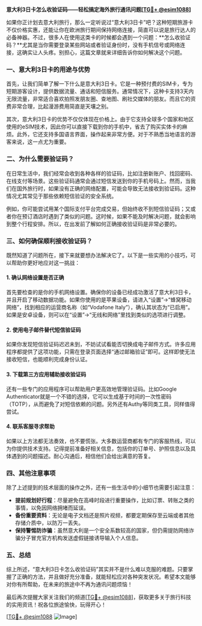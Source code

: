 **意大利3日卡怎么收验证码——轻松搞定海外旅行通讯问题[[TG💪+ @esim1088](https://t.me/s/esim1088)]**

如果你正计划去意大利旅行，那么一定听说过“意大利3日卡”吧？这种短期旅游卡不仅价格实惠，还能让你在欧洲旅行期间保持网络连接，简直可以说是旅行达人的必备神器。不过，很多人在使用这类卡的时候都会遇到一个问题：**怎么收验证码？**尤其是当你需要登录某些网站或者验证身份时，没有手机信号或网络连接，这确实让人头疼。别担心，这篇文章就来详细告诉你如何解决这个问题。

### 一、意大利3日卡的用途与优势

首先，让我们简单了解一下什么是意大利3日卡。它是一种预付费的SIM卡，专为短期游客设计，提供数据流量、通话和短信服务。通常情况下，这种卡支持3天内无限流量，非常适合喜欢拍照发朋友圈、查地图、刷社交媒体的朋友。而且它的资费非常合理，比起漫游费用简直是天壤之别。

其次，意大利3日卡的优势不仅仅体现在价格上。由于它支持全球多个国家和地区使用的eSIM技术，因此你可以直接下载到你的手机中，省去了购买实体卡的麻烦。此外，它还支持多国语言界面，操作起来非常方便。对于不熟悉当地语言的游客来说，这一点尤为重要。

### 二、为什么需要验证码？

在日常生活中，我们经常会收到各种各样的验证码，比如注册新账户、找回密码、在线支付等场景。这些验证码通常会通过短信发送到你的手机号码上。然而，当我们在国外旅行时，如果没有正确的网络配置，可能会导致无法接收到验证码。这种情况尤其常见于那些依赖短信验证的安全系统。

例如，你可能尝试用某个国际支付平台完成交易，但始终收不到短信验证码；又或者你在预订酒店时遇到了类似的问题。这时候，如果不能及时解决问题，就会影响到整个行程安排。所以，在出发前了解如何正确接收验证码是非常必要的。

### 三、如何确保顺利接收验证码？

既然知道了问题所在，接下来就要想办法解决它了。以下是一些实用的小技巧，可以帮助你更好地应对这一挑战：

#### 1. 确认网络设置是否正确
首先要检查的是你的手机网络设置。确保你的设备已经成功激活了意大利3日卡，并且开启了移动数据功能。如果你使用的是苹果设备，请进入“设置”->“蜂窝移动网络”，找到相应的运营商名称（如“Vodafone Italy”），确认其状态为“已启用”。如果是安卓设备，则可以在“设置”->“无线和网络”里找到类似的选项进行调整。

#### 2. 使用电子邮件替代短信验证码
如果你发现短信验证码迟迟未到，不妨试试看能否切换成电子邮件方式。许多应用程序都提供了这项功能，只需在登录页面选择“通过邮箱验证”即可。这样即使无法接收短信，也能顺利完成身份认证。

#### 3. 下载第三方应用辅助接收验证码
还有一些专门的应用程序可以帮助用户更高效地管理验证码。比如Google Authenticator就是一个不错的选择，它可以生成基于时间的一次性密码（TOTP），从而避免了对短信依赖的问题。另外还有Authy等同类工具，同样值得尝试。

#### 4. 联系客服寻求帮助
如果以上方法都无法奏效，也不要慌张。大多数运营商都有专门的客服热线，可以为你提供技术支持。记得提前准备好相关信息，包括你的订单号、护照信息以及具体遇到的问题描述。耐心沟通后，相信他们会给出满意的答复。

### 四、其他注意事项

除了上述提到的技术层面的操作之外，还有一些生活中的小细节也需要引起注意：

- **提前规划好行程**：尽量避免在高峰时段进行重要操作，比如订票、转账之类的事情，以免因网络拥堵而延误。
- **备份重要资料**：无论是电子文档还是照片视频，都要定期保存至云端或者其他存储介质中，以防万一丢失。
- **保持警惕防诈骗**：虽然意大利是一个安全系数较高的国家，但仍需提防网络诈骗分子冒充官方机构发送虚假链接诱导输入个人信息。

### 五、总结

综上所述，“意大利3日卡怎么收验证码”其实并不是什么难以克服的难题。只要掌握了正确的方法，并且做好充分准备，就能轻松应对各种突发状况。希望本文能够对你有所帮助，在未来的旅途中不再为通讯问题烦恼！

最后再次提醒大家关注我们的频道[[TG💪+ @esim1088](https://t.me/s/esim1088)]，获取更多关于旅行科技的实用资讯！祝各位旅途愉快，玩得开心！

[[TG💪+ @esim1088](https://t.me/s/esim1088) ![Image](https://i.postimg.cc/4NQfJmqS/Snipaste-2025-05-13-00-14-12.png)]